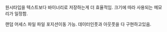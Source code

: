 원시타입을 텍스트보다 바이너리로 저장하는게 더 효율적임. 크기에 따라 사용되는 메모리가 일정함.

랜덤 어세스 파일
파일 포지션이동 가능.
데이터인풋과 아웃풋을 다 구현하고있음.
